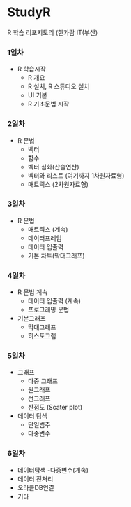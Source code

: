 # StudyR
R 학습 리포지토리 (한가람 IT(부산)

### 1일차
  - R 학습시작
    - R 개요
    - R 설치, R 스튜디오 설치
    - UI 기본
    - R 기초문법 시작
### 2일차
  - R 문법
    - 벡터
    - 함수
    - 벡터 심화(산술연산)
    - 벡터와 리스트 (여기까지 1차원자료형)
    - 매트릭스 (2차원자료형)

### 3일차
  - R 문법
    - 매트릭스 (계속)
    - 데이터프레임
    - 데이터 입출력
    - 기본 차트(막대그래프)

### 4일차
  - R 문법 계속
    - 데이터 입출력 (계속)
    - 프로그래밍 문법
  - 기본그래프 
    - 막대그래프
    - 히스토그램
    
### 5일차
  - 그래프
    - 다중 그래프
    - 원그래프
    - 선그래프
    - 산점도 (Scater plot)
  - 데이터 탐색
    - 단일범주
    - 다중변수
    
### 6일차
  - 데이터탐색
    -다중변수(계속)
  - 데이터 전처리
  - 오라클DB연결
  - 기타
  



